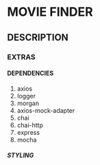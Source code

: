 # MOVIE FINDER

## DESCRIPTION

### EXTRAS

#### DEPENDENCIES

1. axios
2. logger
3. morgan
4. axios-mock-adapter
5. chai
6. chai-http
7. express
8. mocha

##### STYLING

